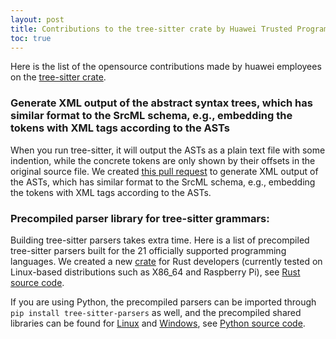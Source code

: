 ```yaml
---
layout: post
title: Contributions to the tree-sitter crate by Huawei Trusted Programming 
toc: true
---
```


Here is the list of the opensource contributions made by huawei employees on the [tree-sitter crate](https://github.com/tree-sitter/tree-sitter).

### Generate XML output of the abstract syntax trees, which has similar format to the SrcML schema, e.g., embedding the tokens with XML tags according to the ASTs

When you run tree-sitter, it will output the ASTs as a plain text file with some indention, while the concrete tokens are only shown by their offsets in the original source file. We created [this pull request](https://github.com/tree-sitter/tree-sitter/pull/863) to generate XML output of the ASTs, which has similar format to the SrcML schema, e.g., embedding the tokens with XML tags according to the ASTs. 

### Precompiled parser library for tree-sitter grammars:

Building tree-sitter parsers takes extra time. Here is a list of precompiled tree-sitter parsers built for the 21 officially supported programming languages. 
We created a new [crate](https://crates.io/crates/tree-sitter-parsers) for Rust developers (currently tested on Linux-based distributions such as X86_64 and Raspberry Pi), see
[Rust source code](https://github.com/yijunyu/tree-sitter-parsers/tree/rust). 

If you are using Python, the precompiled parsers can be imported through `pip install tree-sitter-parsers` as well, and the precompiled shared libraries can be found for [Linux](https://github.com/yijunyu/tree-sitter-parsers/tree/Linux) and [Windows](https://github.com/yijunyu/tree-sitter-parsers/tree/Windows), see [Python source code](https://github.com/yijunyu/tree-sitter-parsers). 
